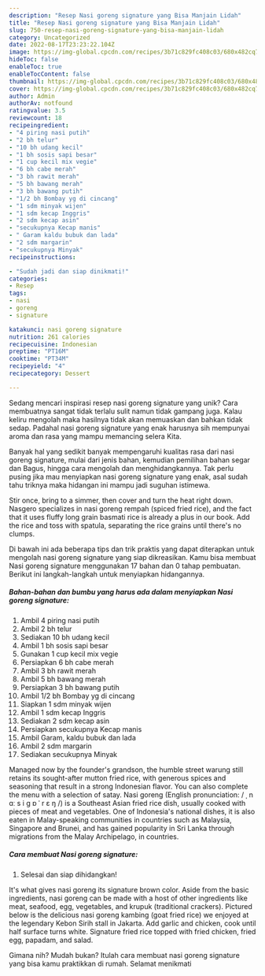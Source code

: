 ```yaml
---
description: "Resep Nasi goreng signature yang Bisa Manjain Lidah"
title: "Resep Nasi goreng signature yang Bisa Manjain Lidah"
slug: 750-resep-nasi-goreng-signature-yang-bisa-manjain-lidah
category: Uncategorized
date: 2022-08-17T23:23:22.104Z
image: https://img-global.cpcdn.com/recipes/3b71c829fc408c03/680x482cq70/nasi-goreng-signature-foto-resep-utama.jpg
hideToc: false
enableToc: true
enableTocContent: false
thumbnail: https://img-global.cpcdn.com/recipes/3b71c829fc408c03/680x482cq70/nasi-goreng-signature-foto-resep-utama.jpg
cover: https://img-global.cpcdn.com/recipes/3b71c829fc408c03/680x482cq70/nasi-goreng-signature-foto-resep-utama.jpg
author: Admin
authorAv: notfound
ratingvalue: 3.5
reviewcount: 18
recipeingredient:
- "4 piring nasi putih"
- "2 bh telur"
- "10 bh udang kecil"
- "1 bh sosis sapi besar"
- "1 cup kecil mix vegie"
- "6 bh cabe merah"
- "3 bh rawit merah"
- "5 bh bawang merah"
- "3 bh bawang putih"
- "1/2 bh Bombay yg di cincang"
- "1 sdm minyak wijen"
- "1 sdm kecap Inggris"
- "2 sdm kecap asin"
- "secukupnya Kecap manis"
- " Garam kaldu bubuk dan lada"
- "2 sdm margarin"
- "secukupnya Minyak"
recipeinstructions:

- "Sudah jadi dan siap dinikmati!"
categories:
- Resep
tags:
- nasi
- goreng
- signature

katakunci: nasi goreng signature 
nutrition: 261 calories
recipecuisine: Indonesian
preptime: "PT16M"
cooktime: "PT34M"
recipeyield: "4"
recipecategory: Dessert

---
```





Sedang mencari inspirasi resep nasi goreng signature yang unik? Cara membuatnya sangat tidak terlalu sulit namun tidak gampang juga. Kalau keliru mengolah maka hasilnya tidak akan memuaskan dan bahkan tidak sedap. Padahal nasi goreng signature yang enak harusnya sih mempunyai aroma dan rasa yang mampu memancing selera Kita.





Banyak hal yang sedikit banyak mempengaruhi kualitas rasa dari nasi goreng signature, mulai dari jenis bahan, kemudian pemilihan bahan segar dan Bagus, hingga cara mengolah dan menghidangkannya. Tak perlu pusing jika mau menyiapkan nasi goreng signature yang enak,      asal sudah tahu triknya maka hidangan ini mampu jadi suguhan istimewa.














Stir once, bring to a simmer, then cover and turn the heat right down. Nasgero specializes in nasi goreng rempah (spiced fried rice), and the fact that it uses fluffy long grain basmati rice is already a plus in our book. Add the rice and toss with spatula, separating the rice grains until there&#39;s no clumps.






Di bawah ini ada beberapa tips dan trik praktis yang dapat diterapkan untuk mengolah nasi goreng signature yang siap dikreasikan. Kamu bisa membuat Nasi goreng signature menggunakan 17 bahan dan 0 tahap pembuatan. Berikut ini langkah-langkah untuk menyiapkan hidangannya.

<!--inarticleads1-->

##### Bahan-bahan dan bumbu yang harus ada dalam menyiapkan Nasi goreng signature:

1. Ambil 4 piring nasi putih
1. Ambil 2 bh telur
1. Sediakan 10 bh udang kecil
1. Ambil 1 bh sosis sapi besar
1. Gunakan 1 cup kecil mix vegie
1. Persiapkan 6 bh cabe merah
1. Ambil 3 bh rawit merah
1. Ambil 5 bh bawang merah
1. Persiapkan 3 bh bawang putih
1. Ambil 1/2 bh Bombay yg di cincang
1. Siapkan 1 sdm minyak wijen
1. Ambil 1 sdm kecap Inggris
1. Sediakan 2 sdm kecap asin
1. Persiapkan secukupnya Kecap manis
1. Ambil  Garam, kaldu bubuk dan lada
1. Ambil 2 sdm margarin
1. Sediakan secukupnya Minyak


Managed now by the founder&#39;s grandson, the humble street warung still retains its sought-after mutton fried rice, with generous spices and seasoning that result in a strong Indonesian flavor. You can also complete the menu with a selection of satay. Nasi goreng (English pronunciation: / ˌ n ɑː s i ɡ ɒ ˈ r ɛ ŋ /) is a Southeast Asian fried rice dish, usually cooked with pieces of meat and vegetables. One of Indonesia&#39;s national dishes, it is also eaten in Malay-speaking communities in countries such as Malaysia, Singapore and Brunei, and has gained popularity in Sri Lanka through migrations from the Malay Archipelago, in countries. 

<!--inarticleads2-->

##### Cara membuat Nasi goreng signature:


1. Selesai dan siap dihidangkan!

It&#39;s what gives nasi goreng its signature brown color. Aside from the basic ingredients, nasi goreng can be made with a host of other ingredients like meat, seafood, egg, vegetables, and krupuk (traditional crackers). Pictured below is the delicious nasi goreng kambing (goat fried rice) we enjoyed at the legendary Kebon Sirih stall in Jakarta. Add garlic and chicken, cook until half surface turns white. Signature fried rice topped with fried chicken, fried egg, papadam, and salad. 

Gimana nih? Mudah bukan? Itulah cara membuat nasi goreng signature yang bisa kamu praktikkan di rumah. Selamat menikmati
